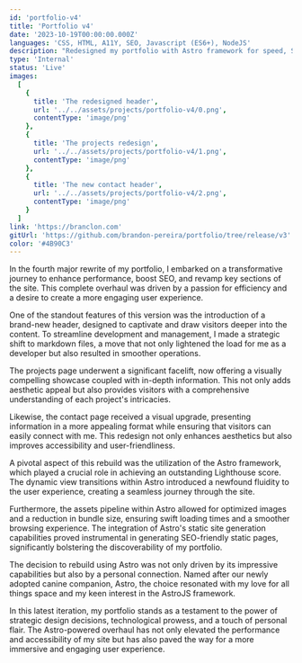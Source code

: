 ```yaml
---
id: 'portfolio-v4'
title: 'Portfolio v4'
date: '2023-10-19T00:00:00.000Z'
languages: 'CSS, HTML, A11Y, SEO, Javascript (ES6+), NodeJS'
description: "Redesigned my portfolio with Astro framework for speed, SEO, and aesthetics. Markdown files and dynamic views enhance UX. Astro's static generation and asset optimization shine. Named after our dog Astro, it's a perfect fit."
type: 'Internal'
status: 'Live'
images:
  [
    {
      title: 'The redesigned header',
      url: '../../assets/projects/portfolio-v4/0.png',
      contentType: 'image/png'
    },
    {
      title: 'The projects redesign',
      url: '../../assets/projects/portfolio-v4/1.png',
      contentType: 'image/png'
    },
    {
      title: 'The new contact header',
      url: '../../assets/projects/portfolio-v4/2.png',
      contentType: 'image/png'
    }
  ]
link: 'https://branclon.com'
gitUrl: 'https://github.com/brandon-pereira/portfolio/tree/release/v3'
color: '#4B90C3'
---
```


In the fourth major rewrite of my portfolio, I embarked on a transformative journey to enhance performance, boost SEO, and revamp key sections of the site. This complete overhaul was driven by a passion for efficiency and a desire to create a more engaging user experience.

One of the standout features of this version was the introduction of a brand-new header, designed to captivate and draw visitors deeper into the content. To streamline development and management, I made a strategic shift to markdown files, a move that not only lightened the load for me as a developer but also resulted in smoother operations.

The projects page underwent a significant facelift, now offering a visually compelling showcase coupled with in-depth information. This not only adds aesthetic appeal but also provides visitors with a comprehensive understanding of each project's intricacies.

Likewise, the contact page received a visual upgrade, presenting information in a more appealing format while ensuring that visitors can easily connect with me. This redesign not only enhances aesthetics but also improves accessibility and user-friendliness.

A pivotal aspect of this rebuild was the utilization of the Astro framework, which played a crucial role in achieving an outstanding Lighthouse score. The dynamic view transitions within Astro introduced a newfound fluidity to the user experience, creating a seamless journey through the site.

Furthermore, the assets pipeline within Astro allowed for optimized images and a reduction in bundle size, ensuring swift loading times and a smoother browsing experience. The integration of Astro's static site generation capabilities proved instrumental in generating SEO-friendly static pages, significantly bolstering the discoverability of my portfolio.

The decision to rebuild using Astro was not only driven by its impressive capabilities but also by a personal connection. Named after our newly adopted canine companion, Astro, the choice resonated with my love for all things space and my keen interest in the AstroJS framework.

In this latest iteration, my portfolio stands as a testament to the power of strategic design decisions, technological prowess, and a touch of personal flair. The Astro-powered overhaul has not only elevated the performance and accessibility of my site but has also paved the way for a more immersive and engaging user experience.
